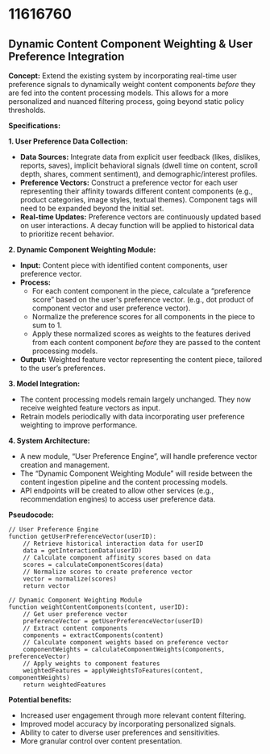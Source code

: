 # 11616760

## Dynamic Content Component Weighting & User Preference Integration

**Concept:** Extend the existing system by incorporating real-time user preference signals to dynamically weight content components *before* they are fed into the content processing models. This allows for a more personalized and nuanced filtering process, going beyond static policy thresholds.

**Specifications:**

**1. User Preference Data Collection:**

*   **Data Sources:** Integrate data from explicit user feedback (likes, dislikes, reports, saves), implicit behavioral signals (dwell time on content, scroll depth, shares, comment sentiment), and demographic/interest profiles.
*   **Preference Vectors:** Construct a preference vector for each user representing their affinity towards different content components (e.g., product categories, image styles, textual themes).  Component tags will need to be expanded beyond the initial set.
*   **Real-time Updates:** Preference vectors are continuously updated based on user interactions.  A decay function will be applied to historical data to prioritize recent behavior.

**2. Dynamic Component Weighting Module:**

*   **Input:** Content piece with identified content components, user preference vector.
*   **Process:**
    *   For each content component in the piece, calculate a “preference score” based on the user's preference vector.  (e.g., dot product of component vector and user preference vector).
    *   Normalize the preference scores for all components in the piece to sum to 1.
    *   Apply these normalized scores as weights to the features derived from each content component *before* they are passed to the content processing models.
*   **Output:** Weighted feature vector representing the content piece, tailored to the user’s preferences.

**3. Model Integration:**

*   The content processing models remain largely unchanged. They now receive weighted feature vectors as input.
*   Retrain models periodically with data incorporating user preference weighting to improve performance.

**4. System Architecture:**

*   A new module, “User Preference Engine”, will handle preference vector creation and management.
*   The “Dynamic Component Weighting Module” will reside between the content ingestion pipeline and the content processing models.
*   API endpoints will be created to allow other services (e.g., recommendation engines) to access user preference data.

**Pseudocode:**

```
// User Preference Engine
function getUserPreferenceVector(userID):
    // Retrieve historical interaction data for userID
    data = getInteractionData(userID)
    // Calculate component affinity scores based on data
    scores = calculateComponentScores(data)
    // Normalize scores to create preference vector
    vector = normalize(scores)
    return vector

// Dynamic Component Weighting Module
function weightContentComponents(content, userID):
    // Get user preference vector
    preferenceVector = getUserPreferenceVector(userID)
    // Extract content components
    components = extractComponents(content)
    // Calculate component weights based on preference vector
    componentWeights = calculateComponentWeights(components, preferenceVector)
    // Apply weights to component features
    weightedFeatures = applyWeightsToFeatures(content, componentWeights)
    return weightedFeatures
```

**Potential benefits:**

*   Increased user engagement through more relevant content filtering.
*   Improved model accuracy by incorporating personalized signals.
*   Ability to cater to diverse user preferences and sensitivities.
*   More granular control over content presentation.